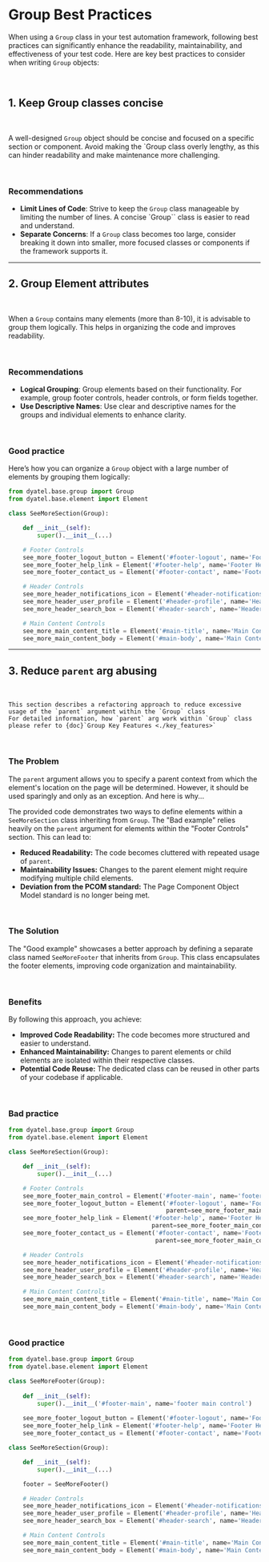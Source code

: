 # Group Best Practices

When using a `Group` class in your test automation framework, following best practices can significantly enhance the
readability, maintainability, and effectiveness of your test code. Here are key best practices to consider when writing
`Group` objects:

<br>

## 1. Keep Group classes concise

<br>

A well-designed `Group` object should be concise and focused on a specific section or component. Avoid making the `Group class overly lengthy, as this can hinder readability and make maintenance more challenging.

<br>

### Recommendations
- **Limit Lines of Code**: Strive to keep the `Group` class manageable by limiting the number of lines. A concise `Group`` class is easier to read and understand.
- **Separate Concerns**: If a `Group` class becomes too large, consider breaking it down into smaller, more focused classes or components if the framework supports it.

---

## 2. Group Element attributes

<br>

When a `Group` contains many elements (more than 8-10), it is advisable to group them logically. This helps in organizing the code and improves readability.

<br>

### Recommendations
- **Logical Grouping**: Group elements based on their functionality. For example, group footer controls, header controls, or form fields together.
- **Use Descriptive Names**: Use clear and descriptive names for the groups and individual elements to enhance clarity.

<br>

### Good practice

Here’s how you can organize a `Group` object with a large number of elements by grouping them logically:

```python
from dyatel.base.group import Group
from dyatel.base.element import Element

class SeeMoreSection(Group):

    def __init__(self):
        super().__init__(...)

    # Footer Controls
    see_more_footer_logout_button = Element('#footer-logout', name='Footer Logout Button')
    see_more_footer_help_link = Element('#footer-help', name='Footer Help Link')
    see_more_footer_contact_us = Element('#footer-contact', name='Footer Contact Us')

    # Header Controls
    see_more_header_notifications_icon = Element('#header-notifications', name='Header Notifications Icon')
    see_more_header_user_profile = Element('#header-profile', name='Header User Profile')
    see_more_header_search_box = Element('#header-search', name='Header Search Box')

    # Main Content Controls
    see_more_main_content_title = Element('#main-title', name='Main Content Title')
    see_more_main_content_body = Element('#main-body', name='Main Content Body')
```

---

## 3. Reduce `parent` arg abusing

<br>

```{note}
This section describes a refactoring approach to reduce excessive usage of the `parent` argument within the `Group` class
For detailed information, how `parent` arg work within `Group` class please refer to {doc}`Group Key Features <./key_features>`
```

<br>

### The Problem

The `parent` argument allows you to specify a parent context from which the element's location on the page will be 
determined. However, it should be used sparingly and only as an exception. And here is why...

The provided code demonstrates two ways to define elements within a `SeeMoreSection` class inheriting from `Group`. 
The "Bad example" relies heavily on the `parent` argument for elements within the "Footer Controls" section. 
This can lead to:

* **Reduced Readability:** The code becomes cluttered with repeated usage of `parent`.
* **Maintainability Issues:** Changes to the parent element might require modifying multiple child elements.
* **Deviation from the PCOM standard:** The Page Component Object Model standard is no longer being met.

<br>

### The Solution

The "Good example" showcases a better approach by defining a separate class named `SeeMoreFooter` that inherits from 
`Group`. This class encapsulates the footer elements, improving code organization and maintainability.

<br>

### Benefits

By following this approach, you achieve:

* **Improved Code Readability:** The code becomes more structured and easier to understand.
* **Enhanced Maintainability:** Changes to parent elements or child elements are isolated within their respective classes.
* **Potential Code Reuse:** The dedicated class can be reused in other parts of your codebase if applicable.

<br>

### Bad practice

```python
from dyatel.base.group import Group
from dyatel.base.element import Element

class SeeMoreSection(Group):

    def __init__(self):
        super().__init__(...)

    # Footer Controls
    see_more_footer_main_control = Element('#footer-main', name='footer main control')
    see_more_footer_logout_button = Element('#footer-logout', name='Footer Logout Button', 
                                            parent=see_more_footer_main_control)
    see_more_footer_help_link = Element('#footer-help', name='Footer Help Link',
                                        parent=see_more_footer_main_control)
    see_more_footer_contact_us = Element('#footer-contact', name='Footer Contact Us', 
                                         parent=see_more_footer_main_control)

    # Header Controls
    see_more_header_notifications_icon = Element('#header-notifications', name='Header Notifications Icon')
    see_more_header_user_profile = Element('#header-profile', name='Header User Profile')
    see_more_header_search_box = Element('#header-search', name='Header Search Box')

    # Main Content Controls
    see_more_main_content_title = Element('#main-title', name='Main Content Title')
    see_more_main_content_body = Element('#main-body', name='Main Content Body')
```

<br>

### Good practice

```python
from dyatel.base.group import Group
from dyatel.base.element import Element

class SeeMoreFooter(Group):
    
    def __init__(self):
        super().__init__('#footer-main', name='footer main control')
        
    see_more_footer_logout_button = Element('#footer-logout', name='Footer Logout Button')
    see_more_footer_help_link = Element('#footer-help', name='Footer Help Link')
    see_more_footer_contact_us = Element('#footer-contact', name='Footer Contact Us')

class SeeMoreSection(Group):

    def __init__(self):
        super().__init__(...)

    footer = SeeMoreFooter()

    # Header Controls
    see_more_header_notifications_icon = Element('#header-notifications', name='Header Notifications Icon')
    see_more_header_user_profile = Element('#header-profile', name='Header User Profile')
    see_more_header_search_box = Element('#header-search', name='Header Search Box')

    # Main Content Controls
    see_more_main_content_title = Element('#main-title', name='Main Content Title')
    see_more_main_content_body = Element('#main-body', name='Main Content Body')
```
